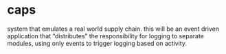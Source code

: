 # caps
 system that emulates a real world supply chain. this will be an event driven application that “distributes” the responsibility for logging to separate modules, using only events to trigger logging based on activity.
